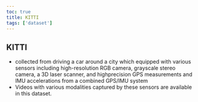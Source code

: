 ```yaml
---
toc: true
title: KITTI
tags: ['dataset']
---
```


## KITTI
- collected from driving a car around a city which equipped with various sensors including high-resolution RGB camera, grayscale stereo camera, a 3D laser scanner, and highprecision GPS measurements and IMU accelerations from a combined GPS/IMU system 
- Videos with various modalities captured by these sensors are available in this dataset.



